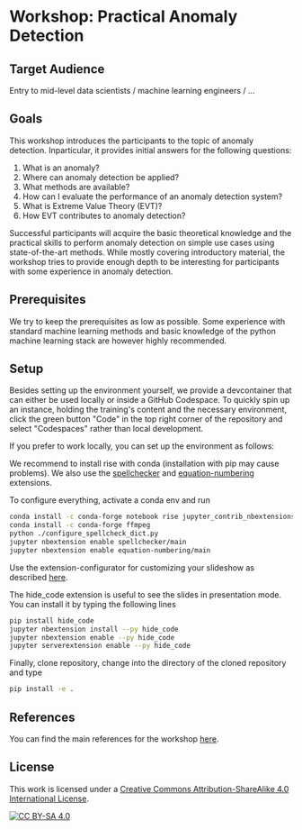 # Workshop: Practical Anomaly Detection


## Target Audience
Entry to mid-level data scientists / machine learning engineers / ...


## Goals

This workshop introduces the participants to the topic of anomaly detection.
Inparticular, it provides initial answers for the following questions:

1. What is an anomaly?
1. Where can anomaly detection be applied?
1. What methods are available?
1. How can I evaluate the performance of an anomaly detection system?
1. What is Extreme Value Theory (EVT)?
1. How EVT contributes to anomaly detection?
 
Successful participants will acquire the basic theoretical knowledge and the
practical skills to perform anomaly detection on simple use cases using
state-of-the-art methods. While mostly covering introductory material, the
workshop tries to provide enough depth to be interesting for participants with
some experience in anomaly detection.

## Prerequisites

We try to keep the prerequisites as low as possible. Some experience with
standard machine learning methods and basic knowledge of the python machine
learning stack are however highly recommended.

## Setup

Besides setting up the environment yourself, we provide a devcontainer that can
either be used locally or inside a GitHub Codespace. To quickly spin up an
instance, holding the training's content and the necessary environment, click
the green button "Code" in the top right corner of the repository and select
"Codespaces" rather than local development.

If you prefer to work locally, you can set up the environment as follows:

We recommend to install rise with conda (installation with pip may cause problems). We also use the
[spellchecker](https://jupyter-contrib-nbextensions.readthedocs.io/en/latest/nbextensions/spellchecker/README.html)
and [equation-numbering](https://jupyter-contrib-nbextensions.readthedocs.io/en/latest/nbextensions/equation-numbering/readme.html)
extensions. 

To configure everything, activate a conda env and run
```bash
conda install -c conda-forge notebook rise jupyter_contrib_nbextensions jupyter_nbextensions_configurator
conda install -c conda-forge ffmpeg
python ./configure_spellcheck_dict.py
jupyter nbextension enable spellchecker/main
jupyter nbextension enable equation-numbering/main
```

Use the extension-configurator for customizing your slideshow as described 
[here](https://rise.readthedocs.io/en/stable/customize.html).

The hide_code extension is useful to see the slides in presentation mode. You can install it by typing the following lines
```bash
pip install hide_code
jupyter nbextension install --py hide_code
jupyter nbextension enable --py hide_code
jupyter serverextension enable --py hide_code
```

Finally, clone repository, change into the directory of the cloned repository and type
```bash
pip install -e .
```

## References
You can find the main references for the workshop [here](docs/references.md).

## License

This work is licensed under a
[Creative Commons Attribution-ShareAlike 4.0 International License][cc-by-sa].

[![CC BY-SA 4.0][cc-by-sa-image]][cc-by-sa]

[cc-by-sa]: http://creativecommons.org/licenses/by-sa/4.0/
[cc-by-sa-image]: https://licensebuttons.net/l/by-sa/4.0/88x31.png
[cc-by-sa-shield]: https://img.shields.io/badge/License-CC%20BY--SA%204.0-lightgrey.svg
